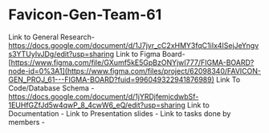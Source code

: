 # Favicon-Gen-Team-61
Link to General Research- https://docs.google.com/document/d/1J7jvr_cC2xHMY3fqC1iIx4ISejJeYngvs3YTUyIvJDg/edit?usp=sharing
Link to Figma Board- [https://www.figma.com/file/GXumf5kE5GpBzONYjwI777/FIGMA-BOARD?node-id=0%3A1](https://www.figma.com/files/project/62098340/FAVICON-GEN_PROJ_61---FIGMA-BOARD?fuid=996049322941876989)
Link To Code/Database Schema - https://docs.google.com/document/d/1jYRDjfemjcdwbSf-1EUHfGZfJd5w4qwP_8_4cwW6_eQ/edit?usp=sharing
Link to Documentation - 
Link to Presentation slides - 
Link to tasks done by members - 
